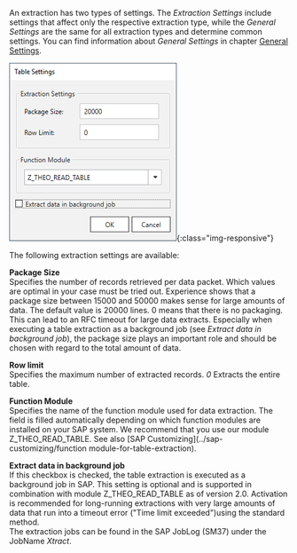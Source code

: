 An extraction has two types of settings. The *Extraction Settings* include settings that affect only the respective extraction type, while the *General Settings* are the same for all extraction types and determine common settings. You can find information about *General Settings* in chapter [General Settings](../advanced-techniques/general-settings).

![Extraction-Settings-01](/img/content/xu/Table-Extraction-Settings.png){:class="img-responsive"}

The following extraction settings are available:

**Package Size** <br>
Specifies the number of records retrieved per data packet. Which values are optimal in your case must be tried out. 
Experience shows that a package size between 15000 and 50000 makes sense for large amounts of data. The default value is 20000 lines. 
0 means that there is no packaging. This can lead to an RFC timeout for large data extracts.
Especially when executing a table extraction as a background job (see *Extract data in background job*), the package size plays an important role and should be chosen with regard to the total amount of data. 

**Row limit** <br>
Specifies the maximum number of extracted records. *0* Extracts the entire table.

**Function Module** <br>
Specifies the name of the function module used for data extraction. The field is filled automatically depending on which function modules are installed on your SAP system.
We recommend that you use our module Z_THEO_READ_TABLE. See also [SAP Customizing](../sap-customizing/function module-for-table-extraction). 

**Extract data in background job** <br>
If this checkbox is checked, the table extraction is executed as a background job in SAP. This setting is optional and is supported in combination with module Z_THEO_READ_TABLE as of version 2.0.
Activation is recommended for long-running extractions with very large amounts of data that run into a timeout error ("Time limit exceeded")using the standard method. <br>
The extraction jobs can be found in the SAP JobLog (SM37) under the JobName *Xtract*.
